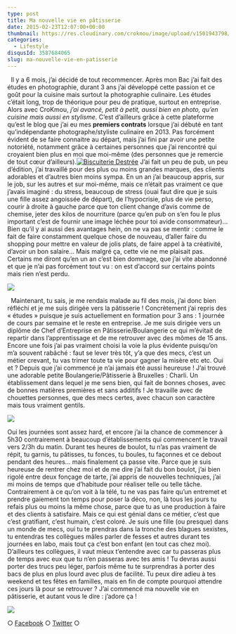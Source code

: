 ```yaml
---
type: post
title: Ma nouvelle vie en pâtisserie
date: 2015-02-23T12:07:00+00:00
thumbnail: https://res.cloudinary.com/crokmou/image/upload/v1501943798/1507460_1380384285536442_1432492324_o.jpg
categories: 
  - Lifestyle
disqusId: 3587684065
slug: ma-nouvelle-vie-en-patisserie
---
```


  Il y a 6 mois, j’ai décidé de tout recommencer. Après mon Bac j’ai fait des études en photographie, durant 3 ans j’ai développé cette passion et ce goût pour la cuisine mais surtout la photographie culinaire. Les études c’était long, trop de théorique pour peu de pratique, surtout en entreprise. Alors avec CroKmou, _j’ai avancé, petit à petit, aussi bien en photo, qu’en cuisine mais aussi en stylisme_. C’est d’ailleurs grâce à cette plateforme qu’est le blog que j’ai eu mes **premiers contrats** lorsque j’ai débuté en tant qu’indépendante photographe/styliste culinaire en 2013. Pas forcément évident de se faire connaitre au départ, mais j’ai fini par avoir une petite notoriété, notamment grâce à certaines personnes que j’ai rencontré qui croyaient bien plus en moi que moi-même (des personnes que je remercie de tout cœur d’ailleurs).[![Biscuiterie Destrée](http://www.crokmou.com/wp-content/uploads/2015/02/biscuiterie-destree-packshot-epicerie-fine-BD-e1426241040349.jpg)](http://www.crokmou.com/wp-content/uploads/2015/02/biscuiterie-destree-packshot-epicerie-fine-BD.jpg) J’ai fait un peu de pub, un peu d’édition, j’ai travaillé pour des plus ou moins grandes marques, des clients adorables et d’autres bien moins sympa. En un an j’ai beaucoup appris, sur le job, sur les autres et sur moi-même, mais ce n’était pas vraiment ce que j’avais imaginé : du stress, beaucoup de stress (ouai faut dire que je suis une fille assez angoissée de départ), de l’hypocrisie, plus de vie perso, courir à droite à gauche parce que ton client change d’avis comme de chemise, jeter des kilos de nourriture (parce qu’en pub on s’en fou le plus important c’est de fournir une image léchée pour toi avide consommateur)… Bien qu’il y ai aussi des avantages hein, on ne va pas se mentir : comme le fait de faire constamment quelque chose de nouveau, d’aller faire du shopping pour mettre en valeur de jolis plats, de faire appel à ta créativité, d’avoir un bon salaire… Mais malgré ça, cette vie ne me plaisait pas. Certains me diront qu’en un an c’est bien dommage, que j’ai vite abandonné et que je n’ai pas forcément tout vu : on est d’accord sur certains points mais rien n’est perdu.  

![](http://media.giphy.com/media/14bWswbeWGzYEo/giphy.gif)

  Maintenant, tu sais, je me rendais malade au fil des mois, j’ai donc bien réfléchi et je me suis dirigée vers la pâtisserie ! Concrètement j’ai repris des « études » puisque je suis actuellement en formation pour 3 ans : 1 journée de cours par semaine et le reste en entreprise. Je me suis dirigée vers un diplôme de Chef d’Entreprise en Pâtisserie/Boulangerie ce qui m’évitait de repartir dans l’apprentissage et de me retrouver avec des mômes de 15 ans. Encore une fois j’ai pas vraiment choisi la voie la plus évidente puisqu’on m’a souvent rabâché : faut se lever très tôt, y’a que des mecs, c’est un métier crevant, tu vas trimer toute ta vie pour gagner la misère etc etc. Oui et ? Depuis que j’ai commencé je n’ai jamais été aussi heureuse ! J’ai trouvé une adorable petite Boulangerie/Pâtisserie à Bruxelles : Charli. Un établissement dans lequel je me sens bien, qui fait de bonnes choses, avec de bonnes matières premières et sans additifs ! Je travaille avec de chouettes personnes, que des mecs certes, avec chacun son caractère mais tous vraiment gentils.

![](http://media.giphy.com/media/RPY6aEV1JLrxu/giphy.gif)

Oui les journées sont assez hard, et encore j’ai la chance de commencer à 5h30 contrairement à beaucoup d’établissements qui commencent le travail vers 2/3h du matin. Durant tes heures de boulot, tu n’as pas vraiment de répit, tu garnis, tu pâtisses, tu fonces, tu boules, tu façonnes et ce debout pendant des heures… mais finalement ça passe vite. Parce que je suis heureuse de rentrer chez moi et de me dire j’ai fait du bon boulot, j’ai bien rigolé entre deux fonçage de tarte, j’ai appris de nouvelles techniques, j’ai mi moins de temps que d’habitude pour réaliser telle ou telle tâche. Contrairement à ce qu’on voit à la télé, tu ne vas pas faire qu’un entremet et prendre gaiement ton temps pour poser la déco, non, là tous les jours tu refais plus ou moins la même chose, parce que tu as une production à faire et des clients à satisfaire. Mais ce qui est génial dans ce métier, c’est que c’est gratifiant, c’est humain, c’est coloré. Je suis une fille (ou presque) dans un monde de mecs, oui tu te prendras dans la tronche des blagues sexistes, tu entendras tes collègues mâles parler de fesses et autres durant tes journées en labo, mais tout ça c’est bon enfant (en tout cas chez moi). D’ailleurs tes collègues, il vaut mieux t’entendre avec car tu passeras plus de temps avec eux que tu n’en passeras avec tes amis ! Tu devras aussi porter des trucs peu léger, parfois même tu te surprendras à porter des bacs de plus en plus lourd avec plus de facilité. Tu peux dire adieu à tes weekend et tes fêtes en familles, mais en fin de compte pourquoi attendre ces jours là pour se retrouver ? J’ai commencé ma nouvelle vie en pâtisserie, et autant vous le dire : j’adore ça !

![](http://media.giphy.com/media/Plli6SSeJnyvu/giphy.gif)

○ [Facebook](https://www.facebook.com/crokmou.blog) ○ [Twitter](https://twitter.com/Crokmou) ○